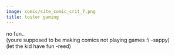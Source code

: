 ```yaml
---
image: comic/site_comic_crit_7.png
title: toster gaming
---
```

no fun..  
(youre supposed to be making comics not playing games :\ -sappy)  
(let the kid have fun -reed)
